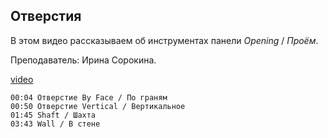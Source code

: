 ## Отверстия

В этом видео рассказываем об инструментах панели *Opening* / *Проём*.

Преподаватель: Ирина Сорокина.

[video](https://player.softculture.cc/embed/online/RVT/RVT_42.17.02_L3-9_Theory_Openings)

``` chapters
00:04 Отверстие By Face / По граням
00:50 Отверстие Vertical / Вертикальное
01:45 Shaft / Шахта
03:43 Wall / В стене
```

